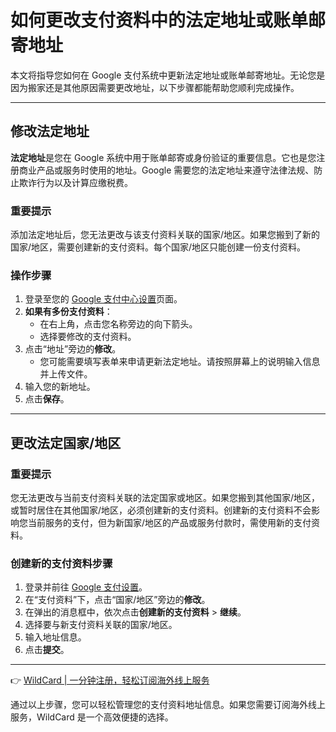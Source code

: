 # 如何更改支付资料中的法定地址或账单邮寄地址

本文将指导您如何在 Google 支付系统中更新法定地址或账单邮寄地址。无论您是因为搬家还是其他原因需要更改地址，以下步骤都能帮助您顺利完成操作。

---

## 修改法定地址

**法定地址**是您在 Google 系统中用于账单邮寄或身份验证的重要信息。它也是您注册商业产品或服务时使用的地址。Google 需要您的法定地址来遵守法律法规、防止欺诈行为以及计算应缴税费。

### 重要提示
添加法定地址后，您无法更改与该支付资料关联的国家/地区。如果您搬到了新的国家/地区，需要创建新的支付资料。每个国家/地区只能创建一份支付资料。

### 操作步骤
1. 登录至您的 [Google 支付中心设置](https://payments.google.com/payments/home#settings)页面。
2. **如果有多份支付资料**：
   - 在右上角，点击您名称旁边的向下箭头。
   - 选择要修改的支付资料。
3. 点击“地址”旁边的**修改**。
   - 您可能需要填写表单来申请更新法定地址。请按照屏幕上的说明输入信息并上传文件。
4. 输入您的新地址。
5. 点击**保存**。

---

## 更改法定国家/地区

### 重要提示
您无法更改与当前支付资料关联的法定国家或地区。如果您搬到其他国家/地区，或暂时居住在其他国家/地区，必须创建新的支付资料。创建新的支付资料不会影响您当前服务的支付，但为新国家/地区的产品或服务付款时，需使用新的支付资料。

### 创建新的支付资料步骤
1. 登录并前往 [Google 支付设置](https://payments.google.com)。
2. 在“支付资料”下，点击“国家/地区”旁边的**修改**。
3. 在弹出的消息框中，依次点击**创建新的支付资料** > **继续**。
4. 选择要与新支付资料关联的国家/地区。
5. 输入地址信息。
6. 点击**提交**。

---

👉 [WildCard | 一分钟注册，轻松订阅海外线上服务](https://bbtdd.com/WildCard)

通过以上步骤，您可以轻松管理您的支付资料地址信息。如果您需要订阅海外线上服务，WildCard 是一个高效便捷的选择。